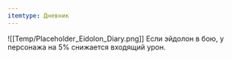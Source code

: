 ```yaml
---
itemtype: Дневник
---
```

![[Temp/Placeholder_Eidolon_Diary.png]]
Если эйдолон в бою, у персонажа на 5% снижается входящий урон.
